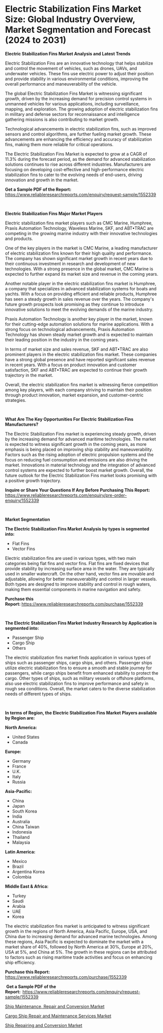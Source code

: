 <p><h1>Electric Stabilization Fins Market Size: Global Industry Overview, Market Segmentation and Forecast (2024 to 2031)</h1></p><p><strong>Electric Stabilization Fins Market Analysis and Latest Trends</strong></p>
<p><p>Electric Stabilization Fins are an innovative technology that helps stabilize and control the movement of vehicles, such as drones, UAVs, and underwater vehicles. These fins use electric power to adjust their position and provide stability in various environmental conditions, improving the overall performance and maneuverability of the vehicle.</p><p>The global Electric Stabilization Fins Market is witnessing significant growth, driven by the increasing demand for precision control systems in unmanned vehicles for various applications, including surveillance, mapping, and exploration. The growing adoption of electric stabilization fins in military and defense sectors for reconnaissance and intelligence gathering missions is also contributing to market growth.</p><p>Technological advancements in electric stabilization fins, such as improved sensors and control algorithms, are further fueling market growth. These advancements are enhancing the efficiency and accuracy of stabilization fins, making them more reliable for critical operations.</p><p>The Electric Stabilization Fins Market is expected to grow at a CAGR of 11.3% during the forecast period, as the demand for advanced stabilization solutions continues to rise across different industries. Manufacturers are focusing on developing cost-effective and high-performance electric stabilization fins to cater to the evolving needs of end-users, driving innovation and growth in the market.</p></p>
<p><strong>Get a Sample PDF of the Report:&nbsp;</strong> <a href="https://www.reliableresearchreports.com/enquiry/request-sample/1552339">https://www.reliableresearchreports.com/enquiry/request-sample/1552339</a></p>
<p>&nbsp;</p>
<p><strong>Electric Stabilization Fins Major Market Players</strong></p>
<p><p>Electric stabilization fins market players such as CMC Marine, Humphree, Praxis Automation Technology, Waveless Marine, SKF, and ABT•TRAC are competing in the growing marine industry with their innovative technologies and products.</p><p>One of the key players in the market is CMC Marine, a leading manufacturer of electric stabilization fins known for their high quality and performance. The company has shown significant market growth in recent years due to their continuous investment in research and development of new technologies. With a strong presence in the global market, CMC Marine is expected to further expand its market size and revenue in the coming years.</p><p>Another notable player in the electric stabilization fins market is Humphree, a company that specializes in advanced stabilization systems for boats and yachts. With a focus on providing efficient and reliable products, Humphree has seen a steady growth in sales revenue over the years. The company's future growth prospects look promising as they continue to introduce innovative solutions to meet the evolving demands of the marine industry.</p><p>Praxis Automation Technology is another key player in the market, known for their cutting-edge automation solutions for marine applications. With a strong focus on technological advancements, Praxis Automation Technology has shown steady market growth and is expected to maintain their leading position in the industry in the coming years.</p><p>In terms of market size and sales revenue, SKF and ABT•TRAC are also prominent players in the electric stabilization fins market. These companies have a strong global presence and have reported significant sales revenue in recent years. With a focus on product innovation and customer satisfaction, SKF and ABT•TRAC are expected to continue their growth trajectory in the market.</p><p>Overall, the electric stabilization fins market is witnessing fierce competition among key players, with each company striving to maintain their position through product innovation, market expansion, and customer-centric strategies.</p></p>
<p>&nbsp;</p>
<p><strong>What Are The Key Opportunities For Electric Stabilization Fins Manufacturers?</strong></p>
<p><p>The Electric Stabilization Fins market is experiencing steady growth, driven by the increasing demand for advanced maritime technologies. The market is expected to witness significant growth in the coming years, as more emphasis is being placed on improving ship stability and maneuverability. Factors such as the rising adoption of electric propulsion systems and the focus on reducing fuel consumption and emissions are also driving the market. Innovations in material technology and the integration of advanced control systems are expected to further boost market growth. Overall, the future outlook for the Electric Stabilization Fins market looks promising with a positive growth trajectory.</p></p>
<p><strong>Inquire or Share Your Questions If Any Before Purchasing This Report:</strong> <a href="https://www.reliableresearchreports.com/enquiry/pre-order-enquiry/1552339">https://www.reliableresearchreports.com/enquiry/pre-order-enquiry/1552339</a></p>
<p>&nbsp;</p>
<p><strong>Market Segmentation</strong></p>
<p><strong>The Electric Stabilization Fins Market Analysis by types is segmented into:</strong></p>
<p><ul><li>Flat Fins</li><li>Vector Fins</li></ul></p>
<p><p>Electric stabilization fins are used in various types, with two main categories being flat fins and vector fins. Flat fins are fixed devices that provide stability by increasing surface area in the water. They are typically used in smaller watercraft. On the other hand, vector fins are movable and adjustable, allowing for better maneuverability and control in larger vessels. Both types are designed to improve stability and control in rough waters, making them essential components in marine navigation and safety.</p></p>
<p><strong>Purchase this Report:&nbsp;</strong><a href="https://www.reliableresearchreports.com/purchase/1552339">https://www.reliableresearchreports.com/purchase/1552339</a></p>
<p>&nbsp;</p>
<p><strong>The Electric Stabilization Fins Market Industry Research by Application is segmented into:</strong></p>
<p><ul><li>Passenger Ship</li><li>Cargo Ship</li><li>Others</li></ul></p>
<p><p>The electric stabilization fins market finds application in various types of ships such as passenger ships, cargo ships, and others. Passenger ships utilize electric stabilization fins to ensure a smooth and stable journey for passengers, while cargo ships benefit from enhanced stability to protect the cargo. Other types of ships, such as military vessels or offshore platforms, also use electric stabilization fins to improve performance and safety in rough sea conditions. Overall, the market caters to the diverse stabilization needs of different types of ships.</p></p>
<p>&nbsp;</p>
<p><strong>In terms of Region, the Electric Stabilization Fins Market Players available by Region are:</strong></p>
<p>
    <p> <strong> North America: </strong>
        <ul>
            <li>United States</li>
            <li>Canada</li>
        </ul>
        </p> 
    <p> <strong> Europe: </strong>
        <ul>
            <li>Germany</li>
            <li>France</li>
            <li>U.K.</li>
            <li>Italy</li>
            <li>Russia</li>
        </ul>
        </p> 
    <p> <strong> Asia-Pacific: </strong>
        <ul>
            <li>China</li>
            <li>Japan</li>
            <li>South Korea</li>
            <li>India</li>
            <li>Australia</li>
            <li>China Taiwan</li>
            <li>Indonesia</li>
            <li>Thailand</li>
            <li>Malaysia</li>
        </ul>
        </p> 
    <p> <strong> Latin America: </strong>
        <ul>
            <li>Mexico</li>
            <li>Brazil</li>
            <li>Argentina Korea</li>
            <li>Colombia</li>
        </ul>
        </p> 
    <p> <strong> Middle East & Africa: </strong>
        <ul>
            <li>Turkey</li>
            <li>Saudi</li>
            <li>Arabia</li>
            <li>UAE</li>
            <li>Korea</li>
        </ul>
    </p>
    </p>
<p><p>The electric stabilization fins market is anticipated to witness significant growth in the regions of North America, Asia Pacific, Europe, USA, and China due to increasing demand for advanced marine technologies. Among these regions, Asia Pacific is expected to dominate the market with a market share of 40%, followed by North America at 30%, Europe at 20%, USA at 5%, and China at 5%. The growth in these regions can be attributed to factors such as rising maritime trade activities and focus on enhancing ship efficiency.</p></p>
<p><strong>Purchase this Report: </strong><a href="https://www.reliableresearchreports.com/purchase/1552339">https://www.reliableresearchreports.com/purchase/1552339</a></p>
<p>&nbsp;<strong>Get a Sample PDF of the Report:&nbsp;&nbsp;</strong><a href="https://www.reliableresearchreports.com/enquiry/request-sample/1552339">https://www.reliableresearchreports.com/enquiry/request-sample/1552339</a></p>
<p><strong></strong></p>
<p><p><a href="https://github.com/redneck06/Market-Research-Report-List-2/blob/main/ship-maintenance-repair-and-conversion-market.md">Ship Maintenance, Repair and Conversion Market</a></p><p><a href="https://github.com/mauripalmi/Market-Research-Report-List-2/blob/main/cargo-ship-repair-and-maintenance-services-market.md">Cargo Ship Repair and Maintenance Services Market</a></p><p><a href="https://github.com/nicoletavirag/Market-Research-Report-List-2/blob/main/ship-repairing-and-conversion-market.md">Ship Repairing and Conversion Market</a></p></p>